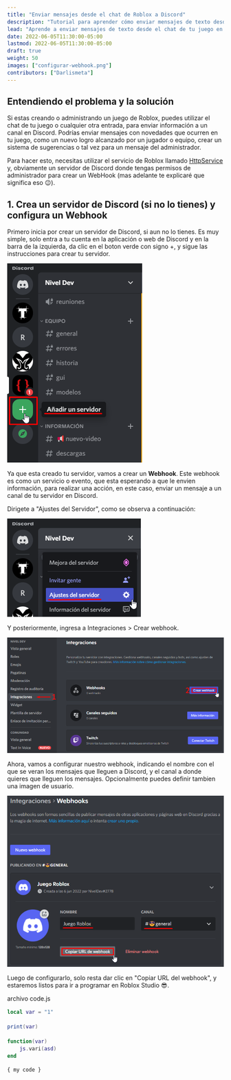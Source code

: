 ```yaml
---
title: "Enviar mensajes desde el chat de Roblox a Discord"
description: "Tutorial para aprender cómo enviar mensajes de texto desde el chat de tu juego en Roblox hacia un canal en un servidor de Discord."
lead: "Aprende a enviar mensajes de texto desde el chat de tu juego en Roblox a un canal en tu servidor de Discord."
date: 2022-06-05T11:30:00-05:00
lastmod: 2022-06-05T11:30:00-05:00
draft: true
weight: 50
images: ["configurar-webhook.png"]
contributors: ["Darlismeta"]
---
```


## Entendiendo el problema y la solución

Si estas creando o administrando un juego de Roblox, puedes utilizar el chat de tu juego o cualquier otra entrada, para enviar información a un canal en Discord.
Podrías enviar mensajes con novedades que ocurren en tu juego, como un nuevo logro alcanzado por un jugador o equipo,  crear un sistema de sugerencias o tal vez para un mensaje del administrador.

Para hacer esto, necesitas utilizar el servicio de Roblox llamado [HttpService](https://developer.roblox.com/en-us/api-reference/class/HttpService) y, obviamente un servidor de Discord donde tengas permisos de administrador para crear un WebHook (mas adelante te explicaré que significa eso :wink:).

## 1. Crea un servidor de Discord (si no lo tienes) y configura un Webhook

Primero inicia por crear un servidor de Discord, si aun no lo tienes. 
Es muy simple, solo entra a tu cuenta en la aplicación o web de Discord y en la barra de la izquierda, da clic en el boton verde con signo +, y sigue las instrucciones para crear tu servidor.

<img title="Crear un servidor en Discord" src="crear-servidor-discord.png#center" alt="Crear un servidor en Discord">

Ya que esta creado tu servidor, vamos a crear un **Webhook**.
Este webhook es como un servicio o evento, que esta esperando a que le envien información, para realizar una acción, en este caso, enviar un mensaje a un canal de tu servidor en Discord.

Dirigete a "Ajustes del Servidor", como se observa a continuación:

<img title="Ajustes del Servidor" src="ajustes-de-servidor.png#center" alt="Ajustes del Servidor">

Y posteriormente, ingresa a Integraciones > Crear webhook.

<img title="Crear webhook" src="crear-webhook.png#center" alt="Crear webhook">

Ahora, vamos a configurar nuestro webhook, indicando el nombre con el que se veran los mensajes que lleguen a Discord, y el canal a donde quieres que lleguen los mensajes. Opcionalmente puedes definir tambien una imagen de usuario.

<img title="Configurar webhook" src="configurar-webhook.png#center" alt="Configurar webhook">

Luego de configurarlo, solo resta dar clic en "Copiar URL del webhook", y estaremos listos para ir a programar en Roblox Studio :sunglasses:.

archivo code.js
```lua {hl_lines=[1],linenostart=10}
local var = "1"

print(var)

function(var)
    js.vari(asd)
end
``` 

`{ my code }`
